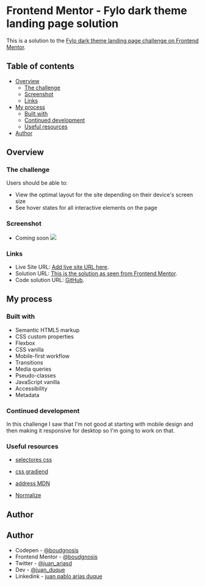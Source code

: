 # Frontend Mentor - Fylo dark theme landing page solution

This is a solution to the [Fylo dark theme landing page challenge on Frontend Mentor](https://www.frontendmentor.io/challenges/fylo-dark-theme-landing-page-5ca5f2d21e82137ec91a50fd).

## Table of contents

- [Overview](#overview)
  - [The challenge](#the-challenge)
  - [Screenshot](#screenshot)
  - [Links](#links)
- [My process](#my-process)
  - [Built with](#built-with)
  - [Continued development](#continued-development)
  - [Useful resources](#useful-resources)
- [Author](#author)

## Overview

### The challenge

Users should be able to:

- View the optimal layout for the site depending on their device's screen size
- See hover states for all interactive elements on the page

### Screenshot

- Coming soon
  ![](./screenshot.jpg)

### Links

- Live Site URL: [Add live site URL here](https://boudgnosis.github.io/fylo-dark-theme-landing-page/).
- Solution URL: [This is the solution as seen from Frontend Mentor](https://www.frontendmentor.io/solutions/fylo-dark-theme-landing-page-VZ0H4NyuEv).
- Code solution URL: [GitHub](https://github.com/boudgnosis/fylo-dark-theme-landing-page).

## My process

### Built with

- Semantic HTML5 markup
- CSS custom properties
- Flexbox
- CSS vanilla
- Mobile-first workflow
- Transitions
- Media queries
- Pseudo-classes
- JavaScript vanilla
- Accessibility
- Metadata

### Continued development

In this challenge I saw that I'm not good at starting with mobile design and then making it responsive for desktop so I'm going to work on that.

### Useful resources

- [selectores css](https://code.tutsplus.com/es/tutorials/the-30-css-selectors-you-must-memorize--net-16048)

- [css gradiend](https://cssgradient.io/)

- [address MDN](https://developer.mozilla.org/es/docs/Web/HTML/Element/address)

- [Normalize](https://necolas.github.io/normalize.css/)

## Author

## Author

- Codepen - [@boudgnosis](https://codepen.io/boudgnosis)
- Frontend Mentor - [@boudgnosis](https://www.frontendmentor.io/profile/boudgnosis)
- Twitter - [@juan_ariasd](https://twitter.com/juan_ariasd)
- Dev - [@juan_duque](https://dev.to/juan_duque)
- Linkedink - [juan pablo arias duque](https://www.linkedin.com/in/jpariasduque/)
